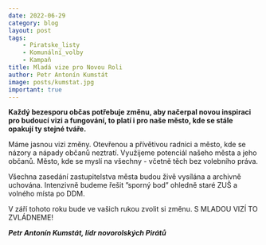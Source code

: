 ```yaml
---
date: 2022-06-29
category: blog
layout: post
tags:
    - Piratske_listy
    - Komunální_volby
    - Kampaň
title: Mladá vize pro Novou Roli
author: Petr Antonín Kumstát
image: posts/kumstat.jpg
important: true
---
```

**Každý bezesporu občas potřebuje změnu, aby načerpal novou inspiraci pro budoucí vizi a fungování, to platí i pro naše město, kde se stále opakují ty stejné tváře.**

Máme jasnou vizi změny. Otevřenou a přívětivou radnici a město, kde se názory a nápady občanů neztratí. Využijeme potenciál našeho města a jeho občanů. Město, kde se myslí na všechny - včetně těch bez volebního práva. 

Všechna zasedání zastupitelstva města budou živě vysílána a archivně uchována. Intenzivně budeme řešit ”sporný bod” ohledně staré ZUŠ a volného místa po DDM. 

V září tohoto roku bude ve vašich rukou zvolit si změnu. S MLADOU VIZÍ TO ZVLÁDNEME!

***Petr Antonín Kumstát,
lídr novorolských Pirátů***

